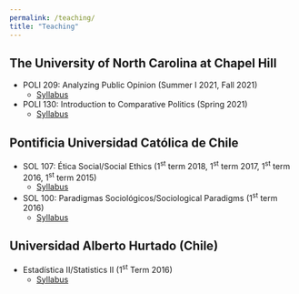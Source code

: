 ```yaml
---
permalink: /teaching/
title: "Teaching"
---
```


## The University of North Carolina at Chapel Hill
- POLI 209: Analyzing Public Opinion (Summer I 2021, Fall 2021)
    - [Syllabus](/files/teaching/poli209_syllabus_2021_fall.pdf)
- POLI 130: Introduction to Comparative Politics (Spring 2021)
    - [Syllabus](/files/teaching/poli130_syllabus_2021.pdf)

## Pontificia Universidad Católica de Chile
- SOL 107: Ética Social/Social Ethics (1<sup>st</sup> term 2018, 1<sup>st</sup> term 2017, 1<sup>st</sup> term 2016, 1<sup>st</sup> term 2015)
    - [Syllabus](/files/teaching/social_ethics.pdf)
- SOL 100: Paradigmas Sociológicos/Sociological Paradigms (1<sup>st</sup> term 2016)
    - [Syllabus](/files/teaching/sociological_paradigms.pdf)
    
## Universidad Alberto Hurtado (Chile)

- Estadística II/Statistics II (1<sup>st</sup> Term 2016)
    - [Syllabus](/files/teaching/statistics_2.pdf)